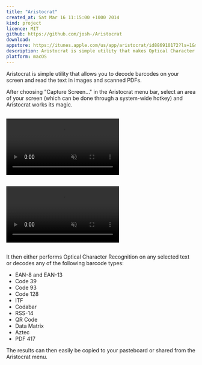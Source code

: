 ```yaml
---
title: "Aristocrat"
created_at: Sat Mar 16 11:15:00 +1000 2014
kind: project
licence: MIT
github: https://github.com/josh-/Aristocrat
download: 
appstore: https://itunes.apple.com/us/app/aristocrat/id886910172?ls=1&mt=12
description: Aristocrat is simple utility that makes Optical Character Recognition and Barcode Decoding easy.
platform: macOS
---
```


Aristocrat is simple utility that allows you to decode barcodes on your screen and read the text in images and scanned PDFs.

After choosing "Capture Screen..." in the Aristocrat menu bar, select an area of your screen (which can be done through a system-wide hotkey) and Aristocrat works its magic.

<video style="margin-top: 15px; margin-bottom: 15px;" autoplay loop muted playsinline>
    <source src="Aristocrat_Text_OCR.mp4" type="video/mp4">
    Your browser does not support MP4 videos.
</video>

<video style="margin-top: 15px; margin-bottom: 15px;" autoplay loop muted playsinline>
    <source src="Aristocrat_QR_Code.mp4" type="video/mp4">
    Your browser does not support MP4 videos.
</video>

It then either performs Optical Character Recognition on any selected text or decodes any of the following barcode types:

- EAN-8 and EAN-13
- Code 39
- Code 93
- Code 128
- ITF
- Codabar
- RSS-14
- QR Code
- Data Matrix
- Aztec
- PDF 417

The results can then easily be copied to your pasteboard or shared from the Aristocrat menu.

